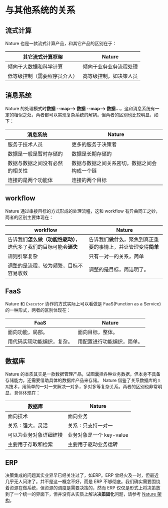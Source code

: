 # 与其他系统的关系

## 流式计算

Nature 也是一款流式计算产品，和其它产品的区别在于：

| 其它流式计算框架             | Nature                 |
| ---------------------------- | ---------------------- |
| 倾向于大数据和科学计算       | 倾向于业务业务流程处理 |
| 低等级控制（需要程序员介入） | 高等级控制，如决策人员 |

## 消息系统

Nature 的处理模式时**数据 --map--> 数据 --map--> 数据...**，这和消息系统有一定的相似之处，两者都可以实现复杂系统的解耦。但两者的区别也比较明显，如下：

| 消息系统                       | Nature                                       |
| ------------------------------ | -------------------------------------------- |
| 服务于技术人员                 | 更多的服务于决策者                           |
| 数据是一般是暂时存储的         | 数据是长期存储的                             |
| 数据与数据之间没有必然的相关性 | 数据与数据之间关系密切，数据之间会构成一个链 |
| 连接的是两个功能体             | 连接的两个目标                               |

## workflow

Nature 通过串接目标的方式形成的处理流程，这和 workflow 有异曲同工之妙，两者的区别主要体现在：

| workflow                                                     | Nature                                                       |
| ------------------------------------------------------------ | ------------------------------------------------------------ |
| 告诉我们**怎么做（功能性驱动）**，迭代多了我们的目标可能会**迷失** | 告诉我们**做什么**，聚焦到真正重要的事情上，并让管理变得**简单** |
| 规则引擎复杂                                                 | 只有一对一的关系，简单                                       |
| 调整的是流程，较为频繁，目标不容易收敛                       | 调整的是目标，简洁明了。                                     |

## FaaS

Nature 和 `Executor` 协作的方式实际上可以看做是 FaaS(Function as a Service) 的一种形式，两者的区别体现在：

| FaaS                       | Nature                     |
| -------------------------- | -------------------------- |
| 面向功能，局部。           | 面向目标，整体。           |
| 用代码实现功能编织，复杂。 | 用配置进行功能编织，简单。 |

## 数据库

Nature 的本质其实是一款数据管理产品，试图囊括各种业务数据，但本身不具备存储能力，还需要借助具体的数据库产品来存储。 Nature 借鉴了关系数据库的`关系`技术，用简单的一对一来解决一对多，多对多等复杂关系。两者的区别也非常明显，具体体现在：

| 数据库                 | Nature                   |
| ---------------------- | ------------------------ |
| 面向技术               | 面向业务                 |
| 关系：强大，灵活       | 关系：只支持一对一       |
| 可以为业务对象详细建模 | 业务对象是一个 key-value |
| 主要用于存取和检索     | 主要用于驱动业务运转     |

## ERP

决策集成的问题其实业界早已经关注过了，如ERP。ERP 曾经火及一时，但最近几乎无人问津了。并不是这一概念不好，而是 ERP 不够彻底。我们确实需要围绕着资源在做系统，但资源的调度是需要决策的，然而 ERP 仅仅是形式上将决策放到了一个统一的界面下，但并没有从实质上解决**决策固化**问题，请参考 [Nature 架构](help/architecture.md)。